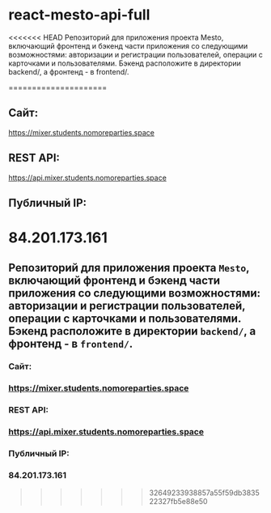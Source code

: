 # react-mesto-api-full
<<<<<<< HEAD
Репозиторий для приложения проекта Mesto, включающий фронтенд и бэкенд части приложения со следующими возможностями: авторизации и регистрации пользователей, операции с карточками и пользователями. Бэкенд расположите в директории backend/, а фронтенд - в frontend/.

=====================

## Сайт:
https://mixer.students.nomoreparties.space
## REST API:
https://api.mixer.students.nomoreparties.space
## Публичный IP:
84.201.173.161
=======
Репозиторий для приложения проекта `Mesto`, включающий фронтенд и бэкенд части приложения со следующими возможностями: авторизации и регистрации пользователей, операции с карточками и пользователями. Бэкенд расположите в директории `backend/`, а фронтенд - в `frontend/`. 
---

### Сайт:
### https://mixer.students.nomoreparties.space

### REST API:
### https://api.mixer.students.nomoreparties.space

### Публичный IP:
### 84.201.173.161
>>>>>>> 32649233938857a55f59db383522327fb5e88e50
